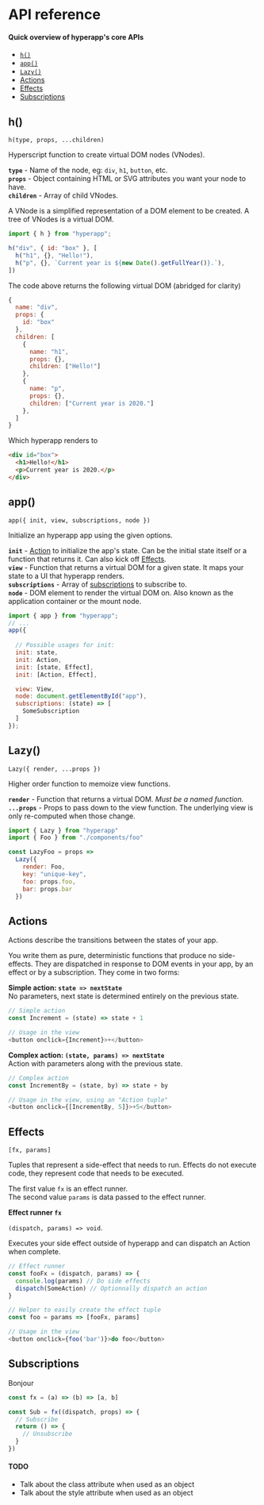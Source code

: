 # API reference
#### Quick overview of hyperapp's core APIs

- [`h()`](#h)
- [`app()`](#app)
- [`Lazy()`](#lazy)
- [Actions](#actions)
- [Effects](#effects)
- [Subscriptions](#subscriptions)

## h()

`h(type, props, ...children)`

Hyperscript function to create virtual DOM nodes (VNodes).  

**`type`** - Name of the node, eg: `div`, `h1`, `button`, etc.   
**`props`** - Object containing HTML or SVG attributes you want your node to have.  
**`children`** - Array of child VNodes.  

A VNode is a simplified representation of a DOM element to be created. A tree of VNodes is a virtual DOM.

```javascript
import { h } from "hyperapp";

h("div", { id: "box" }, [
  h("h1", {}, "Hello!"),
  h("p", {}, `Current year is ${new Date().getFullYear()}.`),
])
```
The code above returns the following virtual DOM (abridged for clarity)
```javascript
{
  name: "div",
  props: {
    id: "box"
  },
  children: [
    {
      name: "h1",
      props: {},
      children: ["Hello!"]
    },
    {
      name: "p",
      props: {},
      children: ["Current year is 2020."]
    },
  ]
}
```
Which hyperapp renders to
```html
<div id="box">
  <h1>Hello!</h1>
  <p>Current year is 2020.</p>
</div>
```


## app()

`app({ init, view, subscriptions, node })`

Initialize an hyperapp app using the given options.

**`init`** - [Action](#actions) to initialize the app's state. Can be the initial state itself or a function that returns it. Can also kick off [Effects](#effects).   
**`view`** - Function that returns a virtual DOM for a given state. It maps your state to a UI that hyperapp renders.   
**`subscriptions`** - Array of [subscriptions](#subscriptions) to subscribe to.   
**`node`** - DOM element to render the virtual DOM on. Also known as the application container or the mount node.   

```javascript
import { app } from "hyperapp";
// ...
app({
  
  // Possible usages for init:
  init: state,
  init: Action,
  init: [state, Effect],
  init: [Action, Effect],

  view: View,
  node: document.getElementById("app"),
  subscriptions: (state) => [
    SomeSubscription
  ]
});
```



## Lazy()

`Lazy({ render, ...props })`

Higher order function to memoize view functions.

**`render`** - Function that returns a virtual DOM. *Must be a named function.*   
**`...props`** - Props to pass down to the view function. The underlying view is only re-computed when those change.   

```javascript
import { Lazy } from "hyperapp"
import { Foo } from "./components/foo"

const LazyFoo = props =>
  Lazy({
    render: Foo,
    key: "unique-key",
    foo: props.foo,
    bar: props.bar
  })
```


## Actions

Actions describe the transitions between the states of your app.

You write them as pure, deterministic functions that produce no side-effects. They are dispatched in response to DOM events in your app, by an effect or by a subscription. They come in two forms:   

**Simple action: `state => nextState`**   
No parameters, next state is determined entirely on the previous state.

```javascript
// Simple action
const Increment = (state) => state + 1

// Usage in the view
<button onclick={Increment}>+</button>
```

**Complex action: `(state, params) => nextState`**   
Action with parameters along with the previous state.
```javascript
// Complex action
const IncrementBy = (state, by) => state + by

// Usage in the view, using an "Action tuple"
<button onclick={[IncrementBy, 5]}>+5</button>
```



## Effects

`[fx, params]`

Tuples that represent a side-effect that needs to run. Effects do not execute code, they represent code that needs to be executed.

The first value `fx` is an effect runner.   
The second value `params` is data passed to the effect runner.

**Effect runner `fx`**

`(dispatch, params) => void`.

Executes your side effect outside of hyperapp and can dispatch an Action when complete.

```javascript
// Effect runner
const fooFx = (dispatch, params) => {
  console.log(params) // Do side effects
  dispatch(SomeAction) // Optionnally dispatch an action
}

// Helper to easily create the effect tuple
const foo = params => [fooFx, params]

// Usage in the view
<button onclick={foo('bar')}>do foo</button>
```




## Subscriptions

Bonjour

```javascript
const fx = (a) => (b) => [a, b]

const Sub = fx((dispatch, props) => {
  // Subscribe
  return () => {
    // Unsubscribe
  }
})
```




#### TODO
- Talk about the class attribute when used as an object
- Talk about the style attribute when used as an object
